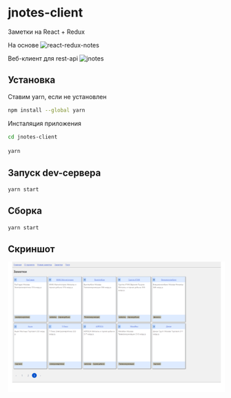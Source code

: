 # jnotes-client

Заметки на React + Redux

На основе ![react-redux-notes](https://github.com/scriptfuture/react-redux-notes)

Веб-клиент для rest-api ![jnotes](https://github.com/scriptfuture/jnotes)

## Установка

Cтавим yarn, если не установлен
```bash
npm install --global yarn
```

Инсталяция приложения
```bash
cd jnotes-client

yarn
```

## Запуск dev-сервера

```bash
yarn start
```

## Сборка

```bash
yarn start
```

## Скриншот
![Скриншот](screenshot.png)